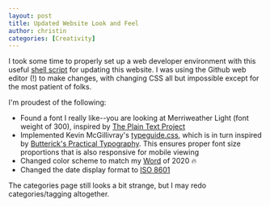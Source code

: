 ```yaml
---
layout: post
title: Updated Website Look and Feel
author: christin
categories: [Creativity]
---
```


I took some time to properly set up a web developer environment with this useful [shell script](https://github.com/monfresh/laptop) for updating this website. I was using the Github web editor (!) to make changes, with changing CSS all but impossible except for the most patient of folks.

I'm proudest of the following:
- Found a font I really like--you are looking at Merriweather Light (font weight of 300), inspired by [The Plain Text Project](https://plaintextproject.online/)
- Implemented Kevin McGillivray's [typeguide.css](https://github.com/kmcgillivray/typeguide.css), which is in turn inspired by [Butterick's Practical Typography](https://practicaltypography.com). This ensures proper font size proportions that is also responsive for mobile viewing
- Changed color scheme to match my [Word](https://christinchong.com/word) of 2020 🔥
- Changed the date display format to [ISO 8601](https://xkcd.com/1179)

The categories page still looks a bit strange, but I may redo categories/tagging altogether.